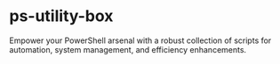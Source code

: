 # ps-utility-box
Empower your PowerShell arsenal with a robust collection of scripts for automation, system management, and efficiency enhancements.
